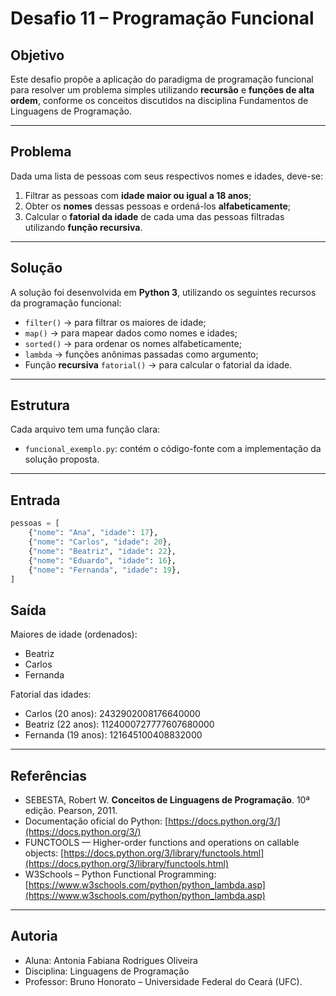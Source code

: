 # Desafio 11 – Programação Funcional

## Objetivo
Este desafio propõe a aplicação do paradigma de programação funcional para resolver um problema simples utilizando **recursão** e **funções de alta ordem**, conforme os conceitos discutidos na disciplina Fundamentos de Linguagens de Programação.

--- 

## Problema
Dada uma lista de pessoas com seus respectivos nomes e idades, deve-se:

1. Filtrar as pessoas com **idade maior ou igual a 18 anos**;
2. Obter os **nomes** dessas pessoas e ordená-los **alfabeticamente**;
3. Calcular o **fatorial da idade** de cada uma das pessoas filtradas utilizando **função recursiva**.

---

## Solução

A solução foi desenvolvida em **Python 3**, utilizando os seguintes recursos da programação funcional:

- `filter()` → para filtrar os maiores de idade;
- `map()` → para mapear dados como nomes e idades;
- `sorted()` → para ordenar os nomes alfabeticamente;
- `lambda` → funções anônimas passadas como argumento;
- Função **recursiva** `fatorial()` → para calcular o fatorial da idade.

---

## Estrutura

Cada arquivo tem uma função clara:
- `funcional_exemplo.py`: contém o código-fonte com a implementação da solução proposta.

---

## Entrada
```python
pessoas = [
    {"nome": "Ana", "idade": 17},
    {"nome": "Carlos", "idade": 20},
    {"nome": "Beatriz", "idade": 22},
    {"nome": "Eduardo", "idade": 16},
    {"nome": "Fernanda", "idade": 19},
]
```

## Saída 

Maiores de idade (ordenados):
- Beatriz
- Carlos
- Fernanda

Fatorial das idades:
- Carlos (20 anos): 2432902008176640000
- Beatriz (22 anos): 1124000727777607680000
- Fernanda (19 anos): 121645100408832000

---

## Referências

- SEBESTA, Robert W. **Conceitos de Linguagens de Programação**. 10ª edição. Pearson, 2011.  
- Documentação oficial do Python: [https://docs.python.org/3/](https://docs.python.org/3/)
- FUNCTOOLS — Higher-order functions and operations on callable objects: [https://docs.python.org/3/library/functools.html](https://docs.python.org/3/library/functools.html)
- W3Schools – Python Functional Programming: [https://www.w3schools.com/python/python_lambda.asp](https://www.w3schools.com/python/python_lambda.asp)

---

## Autoria
- Aluna: Antonia Fabiana Rodrigues Oliveira
- Disciplina: Linguagens de Programação
- Professor: Bruno Honorato – Universidade Federal do Ceará (UFC).
